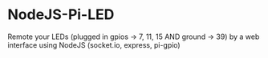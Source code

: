 # NodeJS-Pi-LED
Remote your LEDs (plugged in gpios -> 7, 11, 15 AND ground -> 39) by a web interface using NodeJS (socket.io, express, pi-gpio)
